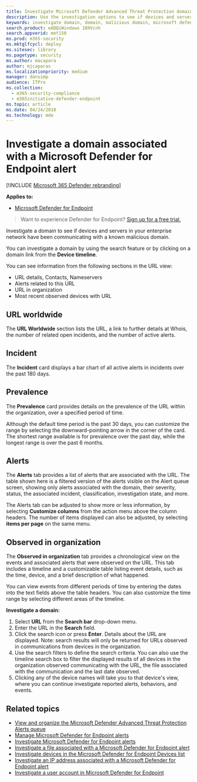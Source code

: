```yaml
---
title: Investigate Microsoft Defender Advanced Threat Protection domains
description: Use the investigation options to see if devices and servers have been communicating with malicious domains.
keywords: investigate domain, domain, malicious domain, microsoft defender atp, alert, URL
search.product: eADQiWindows 10XVcnh
search.appverid: met150
ms.prod: m365-security
ms.mktglfcycl: deploy
ms.sitesec: library
ms.pagetype: security
ms.author: macapara
author: mjcaparas
ms.localizationpriority: medium
manager: dansimp
audience: ITPro
ms.collection: 
  - m365-security-compliance
  - m365initiative-defender-endpoint
ms.topic: article
ms.date: 04/24/2018
ms.technology: mde
---
```

# Investigate a domain associated with a Microsoft Defender for Endpoint alert

[!INCLUDE [Microsoft 365 Defender rebranding](../../includes/microsoft-defender.md)]


**Applies to:**


- [Microsoft Defender for Endpoint](https://go.microsoft.com/fwlink/p/?linkid=2146631)



>Want to experience Defender for Endpoint? [Sign up for a free trial.](https://www.microsoft.com/microsoft-365/windows/microsoft-defender-atp?ocid=docs-wdatp-investigatedomain-abovefoldlink) 

Investigate a domain to see if devices and servers in your enterprise network have been communicating with a known malicious domain.

You can investigate a domain by using the search feature or by clicking on a domain link from the **Device timeline**.

You can see information from the following sections in the URL view:

- URL details, Contacts, Nameservers
- Alerts related to this URL 
- URL in organization
- Most recent observed devices with URL

## URL worldwide

The **URL Worldwide** section lists the URL, a link to further details at Whois, the number of related open incidents, and the number of active alerts.

## Incident

The **Incident** card displays a bar chart of all active alerts in incidents over the past 180 days.

## Prevalence

The **Prevalence** card provides details on the prevalence of the URL within the organization, over a specified period of time.

Although the default time period is the past 30 days, you can customize the range by selecting the downward-pointing arrow in the corner of the card. The shortest range available is for prevalence over the past day, while the longest range is over the past 6 months.

## Alerts

The **Alerts** tab provides a list of alerts that are associated with the URL. The table shown here is a filtered version of the alerts visible on the Alert queue screen, showing only alerts associated with the domain, their severity, status, the associated incident, classification, investigation state, and more.

The Alerts tab can be adjusted to show more or less information, by selecting **Customize columns** from the action menu above the column headers. The number of items displayed can also be adjusted, by selecting **items per page** on the same menu.

## Observed in organization

The **Observed in organization** tab provides a chronological view on the events and associated alerts that were observed on the URL. This tab includes a timeline and a customizable table listing event details, such as the time, device, and a brief description of what happened. 

You can view events from different periods of time by entering the dates into the text fields above the table headers. You can also customize the time range by selecting different areas of the timeline.

**Investigate a domain:**

1. Select **URL** from the **Search bar** drop-down menu.
2. Enter the URL in the **Search** field.
3. Click the search icon   or press **Enter**. Details about the URL are displayed. Note: search results will only be returned for URLs observed in communications from devices in the organization.
4. Use the search filters to define the search criteria. You can also use the timeline search box to filter the displayed results of all devices in the organization observed communicating with the URL, the file associated with the communication and the last date observed.
5. Clicking any of the device names will take you to that device's view, where you can continue investigate reported alerts, behaviors, and events.

## Related topics
- [View and organize the Microsoft Defender Advanced Threat Protection Alerts queue](alerts-queue.md)
- [Manage Microsoft Defender for Endpoint alerts](manage-alerts.md)
- [Investigate Microsoft Defender for Endpoint alerts](investigate-alerts.md)
- [Investigate a file associated with a Microsoft Defender for Endpoint alert](investigate-files.md)
- [Investigate devices in the Microsoft Defender for Endpoint Devices list](investigate-machines.md)
- [Investigate an IP address associated with a Microsoft Defender for Endpoint alert](investigate-ip.md)
- [Investigate a user account in Microsoft Defender for Endpoint](investigate-user.md)
